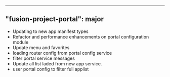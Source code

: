 
---
"fusion-project-portal": major
--- 
- Updating to new app manifest types
- Refactor and performance enhancements on portal configuration module
- Update menu and favorites
- loading router config from portal config service
- filter portal service messages
- Update all list laded from new app service.
- user portal config to filter full applist
